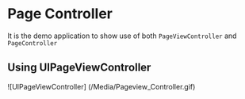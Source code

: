 #  Page Controller

It is the demo application to show use of both `PageViewController` and `PageController`

## Using UIPageViewController

![UIPageViewController] (/Media/Pageview_Controller.gif)


